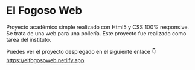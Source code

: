 # El Fogoso Web
Proyecto académico simple realizado con Html5 y CSS 100% responsive. Se trata de una web para una pollería. Este proyecto fue realizado como tarea del instituto.

Puedes ver el proyecto desplegado en el siguiente enlace 👇
https://elfogosoweb.netlify.app